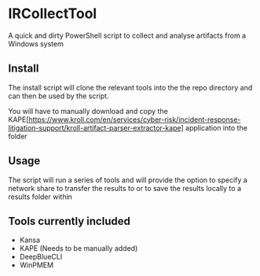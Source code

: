 # IRCollectTool

A quick and dirty PowerShell script to collect and analyse artifacts from a Windows system

## Install

The install script will clone the relevant tools into the the repo directory and can then be used by the script.

You will have to manually download and copy the KAPE[https://www.kroll.com/en/services/cyber-risk/incident-response-litigation-support/kroll-artifact-parser-extractor-kape] application into the folder 



## Usage 

The script will run a series of tools and will provide the option to specify a network share to transfer the results to or to save the results locally to a results folder within 

## Tools currently included

- Kansa 
- KAPE (Needs to be manually added) 
- DeepBlueCLI
- WinPMEM

